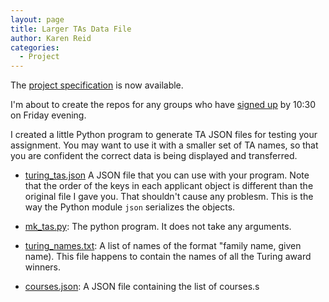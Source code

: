 ```yaml
---
layout: page
title: Larger TAs Data File
author: Karen Reid
categories:
  - Project
---
```


The [project specification](/assignments/project.html) is now available.  

I'm about to create the repos for any groups who have [signed up](https://docs.google.com/forms/d/1wGkQ7oDaymKJuo4LFUlAZSn5kT9_DjLK1gmsS2op56A/edit) by 10:30 on Friday evening.  

I created a little Python program to generate TA JSON files for testing your assignment.  You may want to use it with a smaller set of TA names, so that you are confident the correct data is being displayed and transferred.

 - [turing\_tas.json](/assignments/a2/turing_tas.json) A JSON file that you can use with your program.  Note that the order of the keys in each applicant object is different than the original file I gave you.  That shouldn't cause any problesm.  This is the way the Python module `json` serializes the objects.
 
 - [mk_tas.py](/assignments/a2/mk_tas.py): The python program.  It does not take any arguments.
 
 - [turing_names.txt](/assignments/a2/turing_names.txt): A list of names of the format "family name, given name).  This file happens to contain the names of all the Turing award winners.
 
 - [courses.json](/assignments/a2/courses.json): A JSON file containing the list of courses.s
